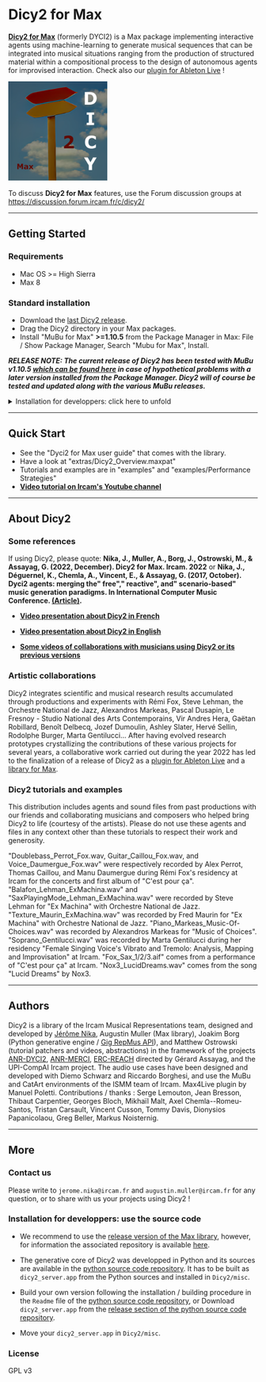 # Dicy2 for Max

__[Dicy2 for Max](https://forum.ircam.fr/projects/detail/dicy2/)__ (formerly DYCI2) is a Max package implementing interactive agents using machine-learning to generate musical sequences that can be integrated into musical situations ranging from the production of structured material within a compositional process to the design of autonomous agents for improvised interaction. Check also our [plugin for Ableton Live](https://forum.ircam.fr/projects/detail/dicy2-for-live/) !

<img src="https://github.com/DYCI2/Dicy2/blob/master/icon.png" alt="Dicy2 for Max" width="200"/>

To discuss __Dicy2 for Max__ features, use the Forum discussion groups at https://discussion.forum.ircam.fr/c/dicy2/

------

## Getting Started

### Requirements
* Mac OS >= High Sierra
* Max 8

### Standard installation
* Download the [last Dicy2 release](https://forum.ircam.fr/projects/releases/dicy2/).
* Drag the Dicy2 directory in your Max packages.
* Install "MuBu for Max" __>=1.10.5__ from the Package Manager in Max: File / Show Package Manager, Search "Mubu for Max", Install.
    
 *__RELEASE NOTE: The current release of Dicy2 has been tested with MuBu v1.10.5 [which can be found here](https://forum.ircam.fr/projects/releases/mubu/) in case of hypothetical problems with a later version installed from the Package Manager. Dicy2 will of course be tested and updated along with the various MuBu releases.__*


<details><summary>Installation for developpers: click here to unfold</summary>
The generative core of Dicy2, `dicy2_server.app` is already in `Dicy2/misc`, and ready to play in the [last Dicy2 release](https://forum.ircam.fr/projects/releases/dicy2/)! See "Installation for developpers" in the section "More" at the end of this document to build your own version from the [python source code repository](https://github.com/DYCI2/Dicy2-python).
</details>


------

## Quick Start
* See the "Dyci2 for Max user guide" that comes with the library.
* Have a look at "extras/Dicy2_Overview.maxpat"
* Tutorials and examples are in "examples" and "examples/Performance Strategies"
* __[Video tutorial on Ircam's Youtube channel](https://forum.ircam.fr/article/detail/dicy2-tutorials/)__

------

## About Dicy2

### Some references
If using Dicy2, please quote:
__Nika, J., Muller, A., Borg, J., Ostrowski, M., & Assayag, G. (2022, December). Dicy2 for Max. Ircam. 2022__ or __Nika, J., Déguernel, K., Chemla, A., Vincent, E., & Assayag, G. (2017, October). Dyci2 agents: merging the" free"," reactive", and" scenario-based" music generation paradigms. In International Computer Music Conference. [(Article)](https://hal.archives-ouvertes.fr/hal-01583089/document).__

* __[Video presentation about Dicy2 in French](https://youtu.be/Co_9xZTFPEs)__

* __[Video presentation about Dicy2 in English](https://youtu.be/RXKJbpJb8w4?t=1530)__

* __[Some videos of collaborations with musicians using Dicy2 or its previous versions](https://youtube.com/playlist?list=PL-C_JLZNFAGfGwtMPrRz9gOD3LnAMnHkO)__

### Artistic collaborations
Dicy2 integrates scientific and musical research results accumulated through productions and experiments with Rémi Fox, Steve Lehman, the Orchestre National de Jazz, Alexandros Markeas, Pascal Dusapin, Le Fresnoy - Studio National des Arts Contemporains, Vir Andres Hera, Gaëtan Robillard, Benoît Delbecq, Jozef Dumoulin, Ashley Slater, Hervé Sellin, Rodolphe Burger, Marta Gentilucci... After having evolved research prototypes crystallizing the contributions of these various projects for several years, a collaborative work carried out during the year 2022 has led to the finalization of a release of Dicy2 as a [plugin for Ableton Live](https://forum.ircam.fr/projects/detail/dicy2-for-live/) and a [library for Max](https://forum.ircam.fr/projects/detail/dicy2/).

### Dicy2 tutorials and examples
This distribution includes agents and sound files from past productions with our friends and collaborating musicians and composers who helped bring Dicy2 to life (courtesy of the artists). Please do not use these agents and files in any context other than these tutorials to respect their work and generosity.

"Doublebass_Perrot_Fox.wav, Guitar_Caillou_Fox.wav, and Voice_Daumergue_Fox.wav" were respectively recorded by Alex Perrot, Thomas Caillou, and Manu Daumergue during Rémi Fox's residency at Ircam for the concerts and first album of "C'est pour ça".
"Balafon_Lehman_ExMachina.wav" and "SaxPlayingMode_Lehman_ExMachina.wav" were recorded by Steve Lehman for "Ex Machina" with Orchestre National de Jazz.
"Texture_Maurin_ExMachina.wav" was recorded by Fred Maurin for "Ex Machina" with Orchestre National de Jazz.
"Piano_Markeas_Music-Of-Choices.wav" was recorded by Alexandros Markeas for "Music of Choices".
"Soprano_Gentilucci.wav" was recorded by Marta Gentilucci during her residency "Female Singing Voice's Vibrato and Tremolo: Analysis, Mapping and Improvisation" at Ircam.
"Fox_Sax_1/2/3.aif" comes from a performance of "C'est pour ça" at Ircam.
"Nox3_LucidDreams.wav" comes from the song "Lucid Dreams" by Nox3.

------

## Authors

Dicy2 is a library of the Ircam Musical Representations team, designed and developed by [Jérôme Nika](https://jeromenika.com/), Augustin Muller (Max library), Joakim Borg (Python generative engine / [Gig RepMus API](https://github.com/DYCI2/gig)), and Matthew Ostrowski (tutorial patchers and videos, abstractions) in the framework of the projects [ANR-DYCI2](http://repmus.ircam.fr/dyci2), [ANR-MERCI](http://repmus.ircam.fr/merci), [ERC-REACH](http://repmus.ircam.fr/reach) directed by Gérard Assayag, and the UPI-CompAI Ircam project.
The audio use cases have been designed and developed with Diemo Schwarz and Riccardo Borghesi, and use the MuBu and CatArt environments of the ISMM team of Ircam. Max4Live plugin by Manuel Poletti.
Contributions / thanks : Serge Lemouton, Jean Bresson, Thibaut Carpentier, Georges Bloch, Mikhaïl Malt, Axel Chemla--Romeu-Santos, Tristan Carsault, Vincent Cusson, Tommy Davis, Dionysios Papanicolaou, Greg Beller, Markus Noisternig.


------

## More

### Contact us
Please write to `jerome.nika@ircam.fr` and `augustin.muller@ircam.fr` for any question, or to share with us your projects using Dicy2 !

### Installation for developpers: use the source code 

* We recommend to use the [release version of the Max library](https://forum.ircam.fr/projects/releases/dicy2/), however, for information the associated repository is available [here](https://github.com/DYCI2/Dicy2).

* The generative core of Dicy2 was developped in Python and its sources are available in the [python source code repository](https://github.com/DYCI2/Dicy2-python). It has to be built as `dicy2_server.app` from the Python sources and installed in `Dicy2/misc`.

* Build your own version following the installation / building procedure in the `Readme` file of the [python source code repository](https://github.com/DYCI2/Dicy2-python), or Download `dicy2_server.app` from the [release section of the python source code repository](https://github.com/DYCI2/Dicy2-python/release).

* Move your `dicy2_server.app` in `Dicy2/misc`.


### License
GPL v3
